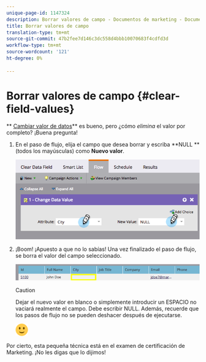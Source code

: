 ```yaml
---
unique-page-id: 1147324
description: Borrar valores de campo - Documentos de marketing - Documentación del producto
title: Borrar valores de campo
translation-type: tm+mt
source-git-commit: 47b2fee7d146c3dc558d4bbb10070683f4cdfd3d
workflow-type: tm+mt
source-wordcount: '121'
ht-degree: 0%

---
```



# Borrar valores de campo {#clear-field-values}

** [Cambiar valor de datos](../../../../../product-docs/core-marketo-concepts/smart-campaigns/flow-actions/change-data-value.md)** es bueno, pero ¿cómo *elimina* el valor por completo? ¡Buena pregunta!

1. En el paso de flujo, elija el campo que desea borrar y escriba **NULL ** (todos los mayúsculas) como **Nuevo valor**.

   ![](assets/image2015-3-19-10-3a6-3a14.png)

1. ¡Boom! ¡Apuesto a que no lo sabías! Una vez finalizado el paso de flujo, se borra el valor del campo seleccionado.

   ![](assets/image2015-3-19-10-3a11-3a9.png)

   >[!CAUTION]
   >
   >Dejar el nuevo valor en blanco o simplemente introducir un ESPACIO no vaciará realmente el campo. Debe escribir NULL. Además, recuerde que los pasos de flujo no se pueden deshacer después de ejecutarse.

   ![(sonrisa)](assets/smile.svg)

Por cierto, esta pequeña técnica está en el examen de certificación de Marketing. ¡No les digas que lo dijimos!